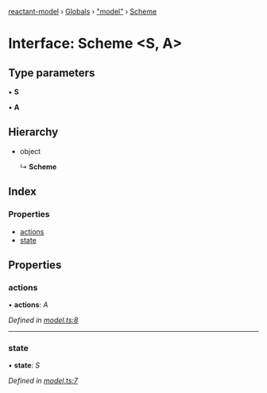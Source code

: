 [reactant-model](../README.md) › [Globals](../globals.md) › ["model"](../modules/_model_.md) › [Scheme](_model_.scheme.md)

# Interface: Scheme <**S, A**>

## Type parameters

▪ **S**

▪ **A**

## Hierarchy

* object

  ↳ **Scheme**

## Index

### Properties

* [actions](_model_.scheme.md#actions)
* [state](_model_.scheme.md#state)

## Properties

###  actions

• **actions**: *A*

*Defined in [model.ts:8](https://github.com/unadlib/reactant/blob/2a94e2e/packages/reactant-model/src/model.ts#L8)*

___

###  state

• **state**: *S*

*Defined in [model.ts:7](https://github.com/unadlib/reactant/blob/2a94e2e/packages/reactant-model/src/model.ts#L7)*
